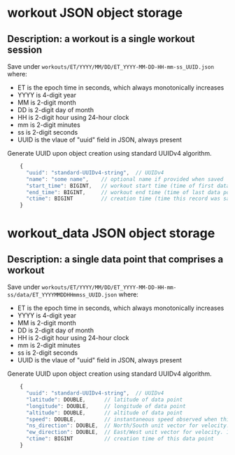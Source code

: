 # workout JSON object storage
## Description: a workout is a single workout session
Save under `workouts/ET/YYYY/MM/DD/ET_YYYY-MM-DD-HH-mm-ss_UUID.json`
where:
 * ET is the epoch time in seconds, which always monotonically increases
 * YYYY is 4-digit year
 * MM is 2-digit month
 * DD is 2-digit day of month
 * HH is 2-digit hour using 24-hour clock
 * mm is 2-digit minutes
 * ss is 2-digit seconds
 * UUID is the vlaue of "uuid" field in JSON, always present

Generate UUID upon object creation using standard UUIDv4 algorithm.


```javascript
    {
      "uuid": "standard-UUIDv4-string",  // UUIDv4
      "name": "some name",    // optional name if provided when saved
      "start_time": BIGINT,   // workout start time (time of first data point) in UNIX epoch time
      "end_time": BIGINT,     // workout end time (time of last data point) in UNIX epoch time
      "ctime": BIGINT         // creation time (time this record was saved) in UNIX epcoh time
    }
```

# workout_data JSON object storage
## Description: a single data point that comprises a workout
Save under `workouts/ET/YYYY/MM/DD/ET_YYYY-MM-DD-HH-mm-ss/data/ET_YYYYMMDDHHmmss_UUID.json`
where:
 * ET is the epoch time in seconds, which always monotonically increases
 * YYYY is 4-digit year
 * MM is 2-digit month
 * DD is 2-digit day of month
 * HH is 2-digit hour using 24-hour clock
 * mm is 2-digit minutes
 * ss is 2-digit seconds
 * UUID is the vlaue of "uuid" field in JSON, always present

Generate UUID upon object creation using standard UUIDv4 algorithm.


```javascript
    {
      "uuid": "standard-UUIDv4-string",  // UUIDv4
      "latitude": DOUBLE,      // latitude of data point
      "longitude": DOUBLE,     // longitude of data point
      "altitude": DOUBLE,      // altitude of data point
      "speed": DOUBLE,         // instantaneous speed observed when this data point was recorded
      "ns_direction": DOUBLE,  // North/South unit vector for velocity. 1 is due North, -1 is due South
      "ew_direction": DOUBLE,  // East/West unit vector for velocity. 1 is due East, -1 is due West
      "ctime": BIGINT          // creation time of this data point
    }
```
